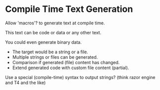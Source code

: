 # Compile Time Text Generation

Allow 'macros'? to generate text at compile time.

This text can be code or data or any other text.

You could even generate binary data.

- The target would be a string or a file.
- Multiple strings or files can be generated.
- Comparison if generated (file) content has changed.
- Extend generated code with custom file content (partial).

Use a special (compile-time) syntax to output strings? (think razor engine and T4 and the like)
